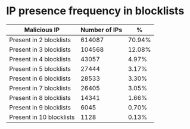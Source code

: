 # IP presence frequency in blocklists
| Malicious IP | Number of IPs | % |
|----|----|----|
| Present in 2 blocklists | 614087 | 70.94% |
| Present in 3 blocklists | 104568 | 12.08% |
| Present in 4 blocklists | 43057 | 4.97% |
| Present in 5 blocklists | 27444 | 3.17% |
| Present in 6 blocklists | 28533 | 3.30% |
| Present in 7 blocklists | 26405 | 3.05% |
| Present in 8 blocklists | 14341 | 1.66% |
| Present in 9 blocklists | 6045 | 0.70% |
| Present in 10 blocklists | 1128 | 0.13% |
